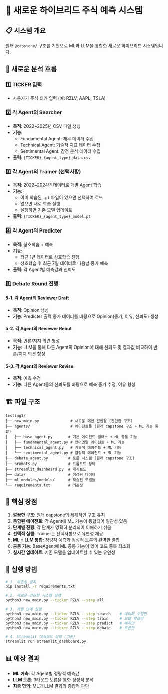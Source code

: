 # 🚀 새로운 하이브리드 주식 예측 시스템

## 📋 시스템 개요
원래 `@capstone/` 구조를 기반으로 ML과 LLM을 통합한 새로운 하이브리드 시스템입니다.

## 🔄 새로운 분석 흐름

### 1️⃣ **TICKER 입력**
- 사용자가 주식 티커 입력 (예: RZLV, AAPL, TSLA)

### 2️⃣ **각 Agent의 Searcher**
- **목적**: 2022~2025년 CSV 파일 생성
- **기능**: 
  - Fundamental Agent: 재무 데이터 수집
  - Technical Agent: 기술적 지표 데이터 수집  
  - Sentimental Agent: 감정 분석 데이터 수집
- **출력**: `{TICKER}_{agent_type}_data.csv`

### 3️⃣ **각 Agent의 Trainer** (선택사항)
- **목적**: 2022~2024년 데이터로 개별 Agent 학습
- **기능**:
  - 이미 학습된 `.pt` 파일이 있으면 선택하여 로드
  - 없으면 새로 학습 실행
  - 실행하면 기존 모델 업데이트
- **출력**: `{TICKER}_{agent_type}_model.pt`

### 4️⃣ **각 Agent의 Predicter**
- **목적**: 상호학습 + 예측
- **기능**:
  - 최근 1년 데이터로 상호학습 진행
  - 상호학습 후 최근 7일 데이터로 다음날 종가 예측
- **출력**: 각 Agent별 예측값과 신뢰도

### 5️⃣ **Debate Round 진행**
#### 5-1. **각 Agent의 Reviewer Draft**
- **목적**: Opinion 생성
- **기능**: Predicter 출력 종가 데이터를 바탕으로 Opinion(종가, 이유, 신뢰도) 생성

#### 5-2. **각 Agent의 Reviewer Rebut**
- **목적**: 반론/지지 의견 형성
- **기능**: LLM을 통해 다른 Agent의 Opinion에 대해 신뢰도 및 결과값 비교하여 반론/지지 의견 형성

#### 5-3. **각 Agent의 Reviewer Revise**
- **목적**: 예측 수정
- **기능**: 다른 Agent들의 신뢰도를 바탕으로 예측 종가 수정, 이유 형성

## 🏗️ 파일 구조

```
testing3/
├── new_main.py              # 새로운 메인 진입점 (간단한 구조)
├── agents/                  # 에이전트들 (원래 capstone 구조 + ML 기능 통합)
│   ├── base_agent.py       # 기본 에이전트 클래스 + ML 공통 기능
│   ├── fundamental_agent.py # 펀더멘털 에이전트 + ML 기능
│   ├── technical_agent.py   # 기술적 에이전트 + ML 기능
│   └── sentimental_agent.py # 감정적 에이전트 + ML 기능
├── debate_agent.py         # 토론 시스템 (원래 capstone 구조)
├── prompts.py              # 프롬프트 정의
├── streamlit_dashboard.py  # 대시보드
├── data/                   # 생성된 데이터
├── ml_modules/models/      # 학습된 모델들
└── requirements.txt        # 의존성
```

## 🎯 핵심 장점

1. **깔끔한 구조**: 원래 capstone의 체계적인 구조 유지
2. **통합된 에이전트**: 각 Agent에 ML 기능이 통합되어 일관성 있음
3. **단계별 진행**: 각 단계가 명확히 분리되어 이해하기 쉬움
4. **선택적 실행**: Trainer는 선택사항으로 유연성 제공
5. **ML + LLM 통합**: 정량적 예측과 정성적 토론의 완벽한 결합
6. **공통 기능**: BaseAgent에 ML 공통 기능이 있어 코드 중복 최소화
7. **실시간 업데이트**: 기존 모델을 업데이트할 수 있는 유연성

## 🚀 실행 방법

```bash
# 1. 의존성 설치
pip install -r requirements.txt

# 2. 새로운 간단한 시스템 실행
python3 new_main.py --ticker RZLV --step all

# 3. 개별 단계 실행
python3 new_main.py --ticker RZLV --step search    # 데이터 수집만
python3 new_main.py --ticker RZLV --step train     # 모델 학습만
python3 new_main.py --ticker RZLV --step predict   # 예측만
python3 new_main.py --ticker RZLV --step debate    # 토론만

# 4. Streamlit 대시보드 실행 (기존)
streamlit run streamlit_dashboard.py
```

## 📊 예상 결과

- **ML 예측**: 각 Agent별 정량적 예측값
- **LLM 토론**: 3라운드 토론을 통한 정성적 분석
- **최종 합의**: ML과 LLM 결과의 종합적 판단
